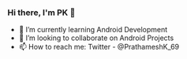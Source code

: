 ### Hi there, I'm PK 👋


- 🌱 I’m currently learning Android Development
- 👯 I’m looking to collaborate on Android Projects
- 📫 How to reach me: Twitter - @PrathameshK_69

 
